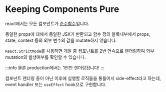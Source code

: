 # Keeping Components Pure

react에서는 모든 컴포넌트가 [순수함수](../../../books/composing_software/concepts/pure_function.md)입니다.

동일한 props에 대해서 동일한 JSX가 반환되고 함수 정의 블록내부에서 props, state, context 등의 외부 변수의 값을 mutate하지 않습니다.

`React.StrictMode`를 사용하면 개발 중 컴포넌트를 2번 연속으로 렌더링하여 외부 mutation의 발생여부를 확인할 수 있습니다.

:::info
물론 production에서는 1번만 렌더링됩니다!
:::

컴포넌트 렌더링 중이 아닌 이후에 실행할 로직들을 통틀어서 side-effect라고 하는데, event handler 또는 `useEffect` hook으로 구현합니다.
